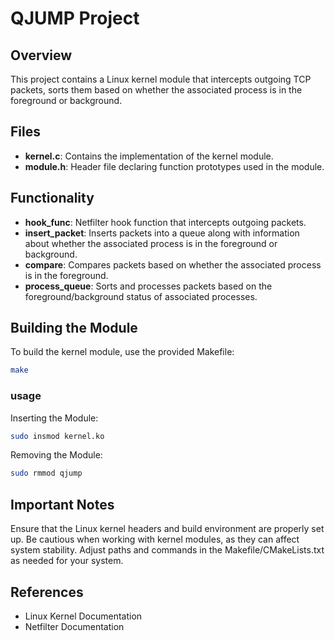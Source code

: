 # QJUMP Project

## Overview

This project contains a Linux kernel module that intercepts outgoing TCP packets,
sorts them based on whether the associated process is in the foreground or background.

## Files

- **kernel.c**: Contains the implementation of the kernel module.
- **module.h**: Header file declaring function prototypes used in the module.

## Functionality

- **hook_func**: Netfilter hook function that intercepts outgoing packets.
- **insert_packet**: Inserts packets into a queue along with information about whether the associated process is in the foreground or background.
- **compare**: Compares packets based on whether the associated process is in the foreground.
- **process_queue**: Sorts and processes packets based on the foreground/background status of associated processes.

## Building the Module

To build the kernel module, use the provided Makefile:

```bash
make
```

### usage

Inserting the Module:

```sh
sudo insmod kernel.ko
```

Removing the Module:

```sh
sudo rmmod qjump
```

## Important Notes

Ensure that the Linux kernel headers and build environment are properly set up.
Be cautious when working with kernel modules, as they can affect system stability.
Adjust paths and commands in the Makefile/CMakeLists.txt as needed for your system.

## References

- Linux Kernel Documentation
- Netfilter Documentation

